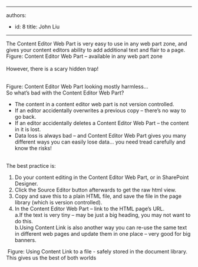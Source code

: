 

---
authors:
  - id: 8
    title: John Liu
---




<span class='intro'> The Content Editor Web Part is very easy to use in any web part zone, and gives your content editors ability to add additional text and flair to a page.<br>
<img alt="" class="ms-rteCustom-ImageArea" src="/Standards/SoftwareDevelopment/RulesToBetterSharePoint/PublishingImages/ContentEditorWebPart_Small.jpg" /><span class="ms-rteCustom-FigureNormal">Figure&#58; Content Editor Web Part – available in any web part zone<br>
</span><br>
However, there is a scary hidden trap!
 </span>


  <br>
<img alt="" class="ms-rteCustom-ImageArea" src="/Standards/SoftwareDevelopment/RulesToBetterSharePoint/PublishingImages/ContentEditorWebPart02_Small.jpg" /><font class="ms-rteCustom-FigureNormal">Figure&#58; Content Editor Web Part looking mostly harmless... &#160; </font><br>
So what’s bad with the Content Editor Web Part?<br>
<ul>
    <li>The content in a content editor web part is not version controlled. </li>
    <li>If an editor accidentally overwrites a previous copy – there’s no way to go back. </li>
    <li>If an editor accidentally deletes a Content Editor Web Part – the content in it is lost. </li>
    <li>Data loss is always bad – and Content Editor Web Part gives you many different ways you can easily lose data... you need tread carefully and know the risks! </li>
</ul>
<br>
The best practice is&#58; <br>
<ol>
    <li>Do your content editing in the Content Editor Web Part, or in SharePoint Designer.</li>
    <li>Click the Source Editor button afterwards to get the&#160;raw html view. </li>
    <li>Copy and save this to a plain HTML file, and save the file in the page library (which is version controlled). </li>
    <li>In the Content Editor Web Part – link to the HTML page’s URL.<br>
    a.If the text is very tiny – may be just a big heading, you may not want to do this.<br>
    b.Using Content Link is also another way you can re-use the same text in different web pages and update them in one place – very good for big banners. </li>
</ol>
<img alt="" class="ms-rteCustom-ImageArea" src="/Standards/SoftwareDevelopment/RulesToBetterSharePoint/PublishingImages/ContentEditorWebPart03_Small.jpg" /> <font class="ms-rteCustom-FigureNormal">Figure&#58; Using Content Link to a file - safely stored in the document library. This gives us the best of both worlds </font>



